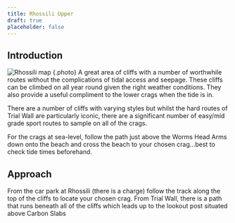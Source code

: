```yaml
---
title: Rhossili Upper
draft: true
placeholder: false
---
```




## Introduction

![Rhossili map](/img/south-wales/the-gower/Rhos1.jpg)
{.photo}
A great area of cliffs with a number of worthwhile routes without the complications of tidal access and seepage. These cliffs can be climbed on all year round given the right weather conditions. They also provide a useful compliment to the lower crags when the tide is in.

There are a number of cliffs with varying styles but whilst the hard routes of Trial Wall are particularly iconic, there are a significant number of easy/mid grade sport routes to sample on all of the crags.

For the crags at sea-level, follow the path just above the Worms Head Arms down onto the beach and cross the beach to your chosen crag...best to check tide times beforehand.

## Approach

From the car park at Rhossili (there is a charge) follow the track along the top of the cliffs to locate your chosen crag. From Trial Wall, there is a path that runs beneath all of the cliffs which leads up to the lookout post situated above Carbon Slabs